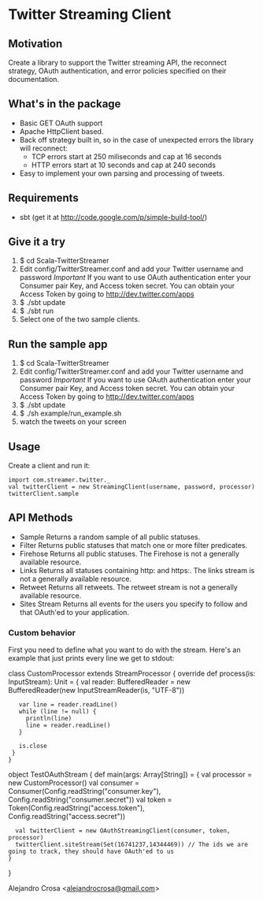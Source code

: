 # Twitter Streaming Client

## Motivation
Create a library to support the Twitter streaming API, the reconnect strategy, OAuth authentication, and error policies specified on their documentation.

## What's in the package

- Basic GET OAuth support
- Apache HttpClient based.
- Back off strategy built in, so in the case of unexpected errors the library will reconnect:
  - TCP errors start at 250 miliseconds and cap at 16 seconds
  - HTTP errors start at 10 seconds and cap at 240 seconds
- Easy to implement your own parsing and processing of tweets.

## Requirements

- sbt (get it at http://code.google.com/p/simple-build-tool/)

## Give it a try

1. $ cd Scala-TwitterStreamer
2. Edit config/TwitterStreamer.conf and add your Twitter username and password *Important*
   If you want to use OAuth authentication enter your Consumer pair Key, and Access token secret. You can obtain your Access Token by going to http://dev.twitter.com/apps
3. $ ./sbt update
4. $ ./sbt run
5. Select one of the two sample clients.

## Run the sample app
1. $ cd Scala-TwitterStreamer
2. Edit config/TwitterStreamer.conf and add your Twitter username and password *Important*
   If you want to use OAuth authentication enter your Consumer pair Key, and Access token secret. You can obtain your Access Token by going to http://dev.twitter.com/apps
3. $ ./sbt update
4. $ ./sh example/run_example.sh
5. watch the tweets on your screen

## Usage

Create a client and run it:

    import com.streamer.twitter._
    val twitterClient = new StreamingClient(username, password, processor)
    twitterClient.sample

## API Methods
- Sample Returns a random sample of all public statuses.
- Filter Returns public statuses that match one or more filter predicates.
- Firehose Returns all public statuses. The Firehose is not a generally available resource.
- Links Returns all statuses containing http: and https:. The links stream is not a generally available resource.
- Retweet Returns all retweets. The retweet stream is not a generally available resource.
- Sites Stream Returns all events for the users you specify to follow and that OAuth'ed to your application.

### Custom behavior
First you need to define what you want to do with the stream. Here's an example that just prints every line we get to stdout:


   class CustomProcessor extends StreamProcessor {
     override def process(is: InputStream): Unit = {
       val reader: BufferedReader = new BufferedReader(new InputStreamReader(is, "UTF-8"))
       
       var line = reader.readLine()
       while (line != null) {
         println(line)
         line = reader.readLine()
       }
       
       is.close
     }
    }

  object TestOAuthStream {
    def main(args: Array[String]) = {
      val processor = new CustomProcessor()
      val consumer = Consumer(Config.readString("consumer.key"), Config.readString("consumer.secret"))
      val token = Token(Config.readString("access.token"), Config.readString("access.secret"))

      val twitterClient = new OAuthStreamingClient(consumer, token, processor)
      twitterClient.siteStream(Set(16741237,14344469)) // The ids we are going to track, they should have OAuth'ed to us
    }
  }

Alejandro Crosa <<alejandrocrosa@gmail.com>>
